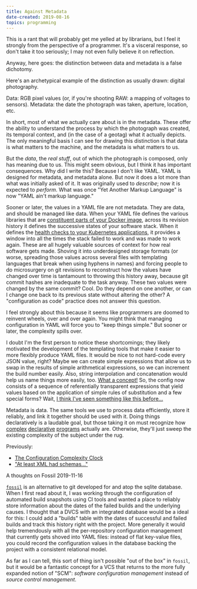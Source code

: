 ```yaml
---
title: Against Metadata
date-created: 2019-08-16
topics: programming
---
```

This is a rant that will probably get me yelled at by librarians, but I feel it strongly from the perspective of a programmer. It's a visceral response, so don't take it too seriously; I may not even fully believe it on reflection.

Anyway, here goes: the distinction between data and metadata is a false dichotomy.

Here's an archetypical example of the distinction as usually drawn: digital photography.

Data: RGB pixel values (or, if you're shooting RAW: a mapping of voltages to sensors).
Metadata: the date the photograph was taken, aperture, location, etc.

In short, most of what we actually care about is in the metadata. These offer the ability to understand the process by which the photograph was created, its temporal context, and (in the case of a geotag) what it actually depicts. The only meaningful basis I can see for drawing this distinction is that data is what matters to the machine, and the metadata is what matters to us.

But the _data_, the _real stuff_, out of which the photograph is composed, only has meaning due to us. This might seem obvious, but I think it has important consequences. Why did I write this? Because I don't like YAML. YAML is designed for metadata, and metadata alone. But now it does a lot more than what was initially asked of it. It was originally used to _describe_; now it is expected to _perform_. What was once "Yet Another Markup Language" is now "YAML ain't markup language." 

Sooner or later, the values in a YAML file are not metadata. They are data, and should be managed like data. When your YAML file defines the various libraries that are [constituent parts of your Docker image](https://docs.docker.com/compose/), across its revision history it defines the successive states of your software stack. When it defines the [health checks to your Kubernetes applications](https://github.com/helm/charts/blob/12754f06cee246f7e89d0ffbfa66cbadb644e443/stable/mysql/templates/deployment.yaml#L113), it provides a window into all the times the stack failed to work and was made to work again. These are all hugely valuable sources of context for how real software gets made. Shoving it into underdesigned storage formats (or worse, spreading those values across several files with templating languages that break when using hyphens in names) and forcing people to do microsurgery on git revisions to reconstruct how the values have changed over time is tantamount to throwing this history away, because git commit hashes are inadequate to the task anyway. These two values were changed by the same commit? Cool. Do they depend on one another, or can I change one back to its previous state without altering the other? A "configuration as code" practice does not answer this question. 

I feel strongly about this because it seems like programmers are doomed to reinvent wheels, over and over again. You might think that managing configuration in YAML will force you to "keep things simple." But sooner or later, the complexity spills over.

I doubt I'm the first person to notice these shortcomings; they likely motivated the development of the templating tools that make it easier to more flexibly produce YAML files. It would be nice to not hard-code every JSON value, right? Maybe we can create simple expressions that allow us to swap in the results of simple arithmetical expressions, so we can increment the build number easily. Also, string interpolation and concatenation would help us name things more easily, too. [What a concept!](https://jsonnet.org) So, the config now consists of a sequence of referentially transparent expressions that yield values based on the application of simple rules of substitution and a few special forms? Wait, [I think I've seen something like this before...](https://en.wikipedia.org/wiki/Lisp_(programming_language))

Metadata is data. The same tools we use to process data efficiently, store it reliably, and link it together should be used with it. Doing things declaratively is a laudable goal, but those taking it on must recognize how [complex](https://en.wikipedia.org/wiki/Datalog) [declarative](https://en.wikipedia.org/wiki/SQL) [programs](https://en.wikipedia.org/wiki/MiniKanren) actually are. Otherwise, they'll just sweep the existing complexity of the subject under the rug.

Previously:
- [The Configuration Complexity Clock](https://mikehadlow.blogspot.com/2012/05/configuration-complexity-clock.html)
- ["At least XML had schemas..."](https://twitter.com/dr_c0d3/status/1040092903052378112) 

<span class="f2 bold"> A thoughts on Fossil </span>
<span class="f4">2019-11-16</span>

[`fossil`](https://www.fossil-scm.org/) is an alternative to git developed for and atop the sqlite database. When I first read about it, I was working through the configuration of automated build snapshots using CI tools and wanted a place to reliably store information about the dates of the failed builds and the underlying causes. I thought that a DVCS with an integrated database would be a ideal for this: I could add a "builds" table with the dates of successful and failed builds and track this history right with the project. More generally it would help tremendously with all the per-repository configuration management that currently gets shoved into YAML files: instead of flat key-value files,  you could record the configuration values in the database backing the project with a consistent relational model.

As far as I can tell, this sort of thing isn't possible "out of the box" in `fossil`, but it would be a fantastic concept for a VCS that returns to the more fully expanded notion of "SCM": _software configuration management_ instead of _source control management_. 
